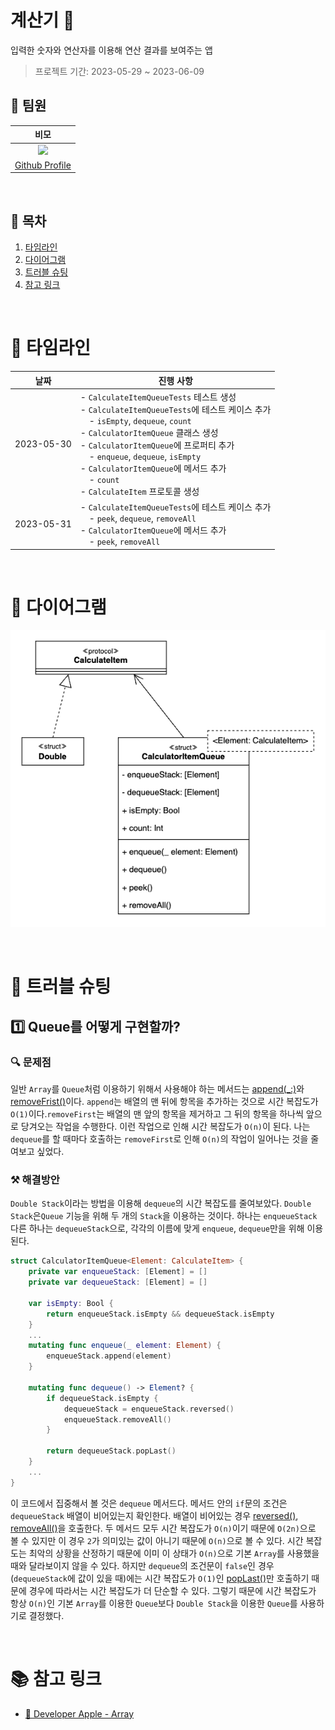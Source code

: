 # 계산기 🧮
입력한 숫자와 연산자를 이용해 연산 결과를 보여주는 앱

> 프로젝트 기간: 2023-05-29 ~ 2023-06-09

## 🕺 팀원
|비모|
|:-:|
|<img height="200px" src="https://avatars.githubusercontent.com/u/67216784?v=4">
|[Github Profile](https://github.com/hojun-jo)|[Github Profile](https://github.com/bubblecocoa)|

</br>

## 📝 목차
1. [타임라인](#-타임라인)
2. [다이어그램](#-다이어그램)
3. [트러블 슈팅](#-트러블-슈팅)
4. [참고 링크](#-참고-링크)

</br>

# 📆 타임라인  
|**날짜**|**진행 사항**|
|:-:|-|
|2023-05-30|- `CalculateItemQueueTests` 테스트 생성<br>- `CalculateItemQueueTests`에 테스트 케이스 추가<br>　- `isEmpty`, `dequeue`, `count`<br>- `CalculatorItemQueue` 클래스 생성<br>- `CalculatorItemQueue`에 프로퍼티 추가<br>　- `enqueue`, `dequeue`, `isEmpty`<br>- `CalculatorItemQueue`에 메서드 추가<br>　- `count`<br>- `CalculateItem` 프로토콜 생성<br>|
|2023-05-31|- `CalculateItemQueueTests`에 테스트 케이스 추가<br>　- `peek`, `dequeue`, `removeAll`<br>- `CalculatorItemQueue`에 메서드 추가<br>　- `peek`, `removeAll`|

</br>

# 💎 다이어그램
![step1_class_diagram](/step1_class_diagram.png)

</br>

# 🚀 트러블 슈팅
## 1️⃣ Queue를 어떻게 구현할까?

### 🔍 문제점
일반 `Array`를 `Queue`처럼 이용하기 위해서 사용해야 하는 메서드는 [append(_:)](https://developer.apple.com/documentation/swift/array/append(_:)-1ytnt)와 [removeFrist()](https://developer.apple.com/documentation/swift/array/removefirst())이다. `append`는 배열의 맨 뒤에 항목을 추가하는 것으로 시간 복잡도가 `O(1)`이다.`removeFirst`는 배열의 맨 앞의 항목을 제거하고 그 뒤의 항목을 하나씩 앞으로 당겨오는 작업을 수행한다. 이런 작업으로 인해 시간 복잡도가 `O(n)`이 된다. 나는 `dequeue`를 할 때마다 호출하는 `removeFirst`로 인해 `O(n)`의 작업이 일어나는 것을 줄여보고 싶었다.

### ⚒️ 해결방안
`Double Stack`이라는 방법을 이용해 `dequeue`의 시간 복잡도를 줄여보았다.
`Double Stack`은`Queue` 기능을 위해 두 개의 `Stack`을 이용하는 것이다. 하나는 `enqueueStack` 다른 하나는 `dequeueStack`으로, 각각의 이름에 맞게 `enqueue`, `dequeue`만을 위해 이용된다.
```swift
struct CalculatorItemQueue<Element: CalculateItem> {
    private var enqueueStack: [Element] = []
    private var dequeueStack: [Element] = []
    
    var isEmpty: Bool {
        return enqueueStack.isEmpty && dequeueStack.isEmpty
    }
    ...
    mutating func enqueue(_ element: Element) {
        enqueueStack.append(element)
    }
    
    mutating func dequeue() -> Element? {
        if dequeueStack.isEmpty {
            dequeueStack = enqueueStack.reversed()
            enqueueStack.removeAll()
        }
        
        return dequeueStack.popLast()
    }
    ...
}
```
이 코드에서 집중해서 볼 것은 `dequeue` 메서드다. 메서드 안의 `if`문의 조건은 `dequeueStack` 배열이 비어있는지 확인한다. 배열이 비어있는 경우 [reversed()](https://developer.apple.com/documentation/swift/array/reversed()), [removeAll()](https://developer.apple.com/documentation/swift/array/removeall(keepingcapacity:)-1er5)을 호출한다. 두 메서드 모두 시간 복잡도가 `O(n)`이기 때문에 `O(2n)`으로 볼 수 있지만 이 경우 `2`가 의미있는 값이 아니기 때문에 `O(n)`으로 볼 수 있다. 시간 복잡도는 최악의 상황을 산정하기 때문에 이미 이 상태가 `O(n)`으로 기본 `Array`를 사용했을 때와 달라보이지 않을 수 있다. 하지만 `dequeue`의 조건문이 `false`인 경우(`dequeueStack`에 값이 있을 때)에는 시간 복잡도가 `O(1)`인 [popLast()](https://developer.apple.com/documentation/swift/array/poplast())만 호출하기 때문에 경우에 따라서는 시간 복잡도가 더 단순할 수 있다. 그렇기 때문에 시간 복잡도가 항상 `O(n)`인 기본 `Array`를 이용한 `Queue`보다 `Double Stack`을 이용한 `Queue`를 사용하기로 결정했다.

</br>

# 📚 참고 링크
* [🍎 Developer Apple - Array](https://developer.apple.com/documentation/swift/array)
